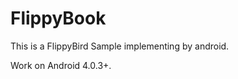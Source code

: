 FlippyBook
==========

This is a FlippyBird Sample implementing by android.

Work on Android 4.0.3+.
